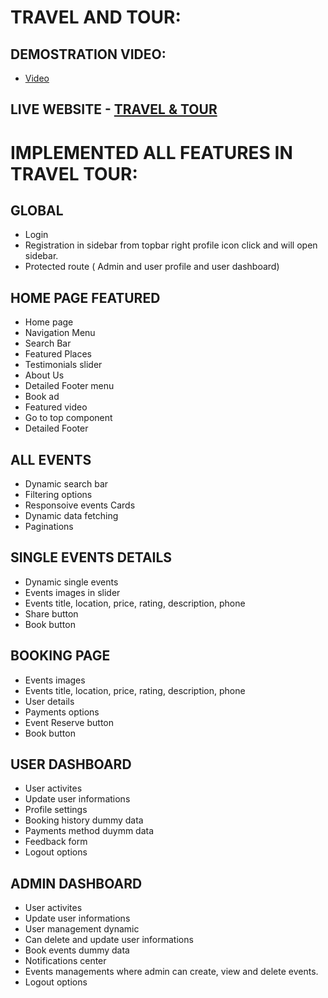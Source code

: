
# TRAVEL AND TOUR:

## DEMOSTRATION VIDEO:
- [Video](https://www.loom.com/share/b912d43a00b346d5a8b0bf4971b5fa6a?sid=a3f54156-d742-4bb2-acea-77c195e99120) 

## LIVE WEBSITE - [TRAVEL & TOUR](https://tour-travel-m52n.vercel.app/)

# IMPLEMENTED ALL FEATURES IN TRAVEL TOUR:

## GLOBAL 
- Login 
- Registration in sidebar from topbar right profile icon click and will open sidebar.
- Protected route ( Admin and user profile and user dashboard)

## HOME PAGE FEATURED
- Home page
- Navigation Menu
- Search Bar
- Featured Places
- Testimonials slider
- About Us
- Detailed Footer menu
- Book ad
- Featured video
- Go to top component
- Detailed Footer

## ALL EVENTS
- Dynamic search bar
- Filtering options
- Responsoive events Cards
- Dynamic data fetching
- Paginations

## SINGLE EVENTS DETAILS
- Dynamic single events
- Events images in slider
- Events title, location, price, rating, description, phone
- Share button
- Book button

## BOOKING PAGE
- Events images 
- Events title, location, price, rating, description, phone
- User details
- Payments options
- Event Reserve button
- Book button

## USER DASHBOARD
- User activites
- Update user informations
- Profile settings 
- Booking history dummy data
- Payments method duymm data
- Feedback form
- Logout options

## ADMIN DASHBOARD
- User activites
- Update user informations
- User management dynamic 
- Can delete and update user informations
- Book events dummy data
- Notifications center
- Events managements where admin can create, view and  delete events.
- Logout options

<!-- 

git add .
git commit -m "issuses fixed"
git push
npm run  build 

-->